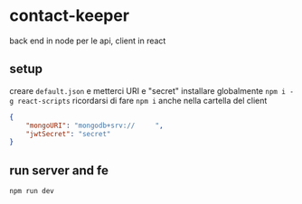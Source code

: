# contact-keeper

back end in node per le api, client in react

## setup

creare ```default.json``` e metterci URI e "secret"
installare globalmente ```npm i -g react-scripts```
ricordarsi di fare ```npm i``` anche nella cartella del client

```json
{
    "mongoURI": "mongodb+srv://     ",
    "jwtSecret": "secret"
}
```

## run server and fe

```npm run dev```
